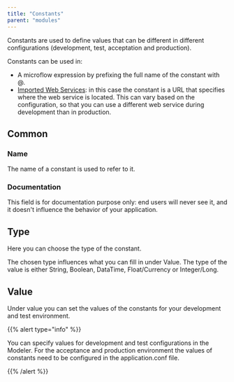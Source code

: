 ```yaml
---
title: "Constants"
parent: "modules"
---
```

Constants are used to define values that can be different in different configurations (development, test, acceptation and production).

Constants can be used in:

*   A microflow expression by prefixing the full name of the constant with @.
*   [Imported Web Services](imported-web-services): in this case the constant is a URL that specifies where the web service is located. This can vary based on the configuration, so that you can use a different web service during development than in production.

## Common

### Name

The name of a constant is used to refer to it.

### Documentation

This field is for documentation purpose only: end users will never see it, and it doesn't influence the behavior of your application.

## Type

Here you can choose the type of the constant.

The chosen type influences what you can fill in under Value. The type of the value is either String, Boolean, DataTime, Float/Currency or Integer/Long.

## Value

Under value you can set the values of the constants for your development and test environment.

{{% alert type="info" %}}

You can specify values for development and test configurations in the Modeler. For the acceptance and production environment the values of constants need to be configured in the application.conf file.

{{% /alert %}}
